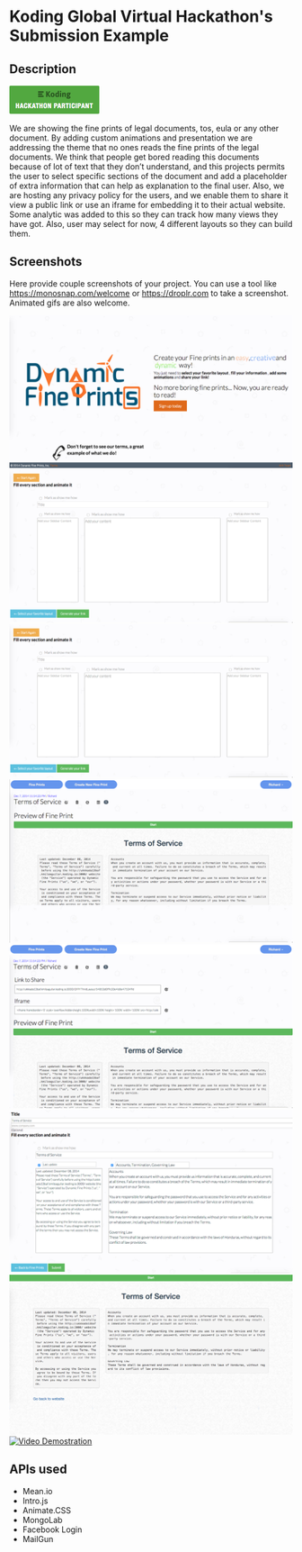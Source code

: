 # Koding Global Virtual Hackathon's Submission Example

## Description

[![Koding Hackathon](/images/badge.png?raw=true "Koding Hackathon")](https://koding.com/Hackathon)

We are showing the fine prints of legal documents, tos, eula or any other document. By adding custom animations and presentation we are addressing the theme that no ones reads the fine prints of the legal documents. We think that people get bored reading this documents because of lot of text that they don’t understand, and this projects permits the user to select specific sections of the document and add a placeholder of extra information that can help as explanation to the final user. Also, we are hosting any privacy policy for the users, and we enable them to share it view a public link or use an iframe for embedding it to their actual website. Some analytic was added to this so they can track how many views they have got. Also, user may select for now, 4 different layouts so they can build them.


## Screenshots

Here provide couple screenshots of your project. You can use a tool like https://monosnap.com/welcome or https://droplr.com to take a screenshot. Animated gifs are also welcome.

![DFP](/images/sc1.png "DFP")
![DFP](/images/sc2.png "DFP")
![DFP](/images/sc3.png "DFP")
![DFP](/images/sc4.png "DFP")
![DFP](/images/sc5.png "DFP")
![DFP](/images/sc6.png "DFP")
![DFP](/images/sc7.png "DFP")
[![Video Demostration](http://img.youtube.com/vi/bmDjtdhajks/0.jpg)](http://www.youtube.com/watch?v=bmDjtdhajks)

## APIs used

- Mean.io
- Intro.js
- Animate.CSS
- MongoLab
- Facebook Login
- MailGun
